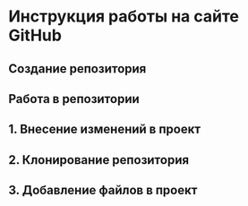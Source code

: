 # Инструкция работы на сайте GitHub

## Создание  репозитория


## Работа в репозитории

## 1. Внесение изменений в проект

## 2. Клонирование репозитория


## 3. Добавление файлов в проект